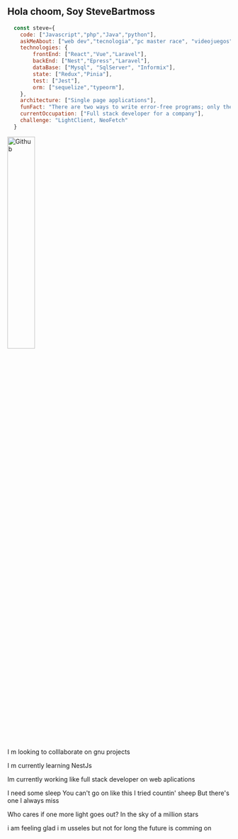 ## Hola choom, Soy SteveBartmoss

```javascript
  const steve={
    code: ["Javascript","php","Java","python"],
    askMeAbout: ["web dev","tecnologia","pc master race", "videojuegos"],
    technologies: {
        frontEnd: ["React","Vue","Laravel"],
        backEnd: ["Nest","Epress","Laravel"],
        dataBase: ["Mysql", "SqlServer", "Informix"],
        state: ["Redux","Pinia"],
        test: ["Jest"],
        orm: ["sequelize","typeorm"],
    },
    architecture: ["Single page applications"],
    funFact: "There are two ways to write error-free programs; only the third one works",
    currentOccupation: ["Full stack developer for a company"],
    challenge: "LightClient, NeoFetch"
  }
```

<img width="35%" alt="Github" src="https://media3.giphy.com/media/v1.Y2lkPTc5MGI3NjExeWwxZW9kdTBtNW5jZG1maWZvM2dycXhqdzgwNDlzenFueDk4NHdwZCZlcD12MV9pbnRlcm5hbF9naWZfYnlfaWQmY3Q9Zw/ENY5vJgJPEfG3Ym14H/giphy.gif" />

I m looking to colllaborate on gnu projects

I m currently learning NestJs

Im currently working like full stack developer on web aplications

I need some sleep
You can't go on like this
I tried countin' sheep
But there's one I always miss

Who cares if one more light goes out?
In the sky of a million stars

i am feeling glad
i m usseles but not for long
the future is comming on
<!--
**SteveBartmoss/SteveBartmoss** is a ✨ _special_ ✨ repository because its `README.md` (this file) appears on your GitHub profile.

Here are some ideas to get you started:

- 🔭 I’m currently working on ...
- 🌱 I’m currently learning ...
- 👯 I’m looking to collaborate on ...
- 🤔 I’m looking for help with ...
- 💬 Ask me about ...
- 📫 How to reach me: ...
- 😄 Pronouns: ...
- ⚡ Fun fact: ...
-->
